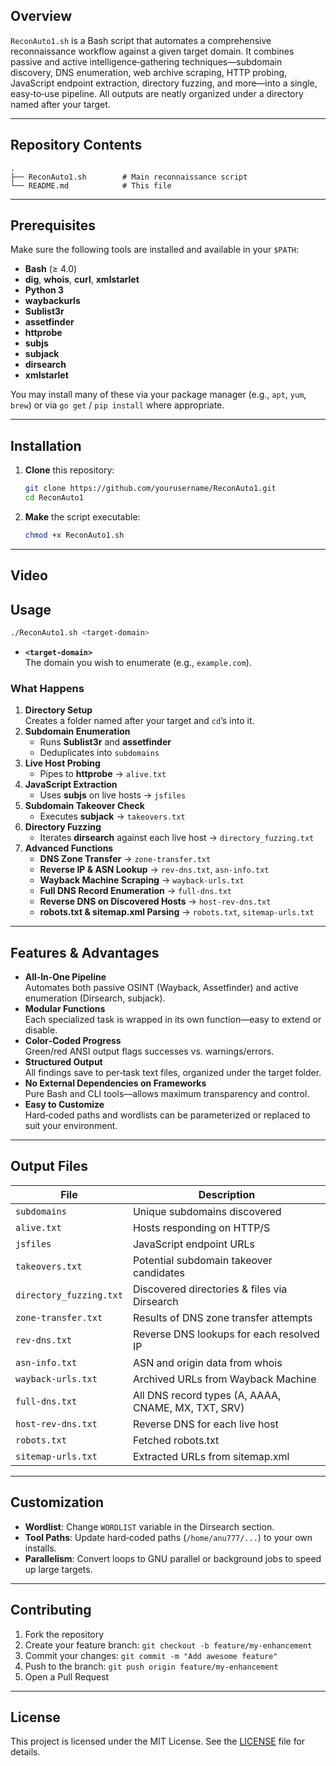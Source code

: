 ## Overview

`ReconAuto1.sh` is a Bash script that automates a comprehensive reconnaissance workflow against a given target domain. It combines passive and active intelligence‑gathering techniques—subdomain discovery, DNS enumeration, web archive scraping, HTTP probing, JavaScript endpoint extraction, directory fuzzing, and more—into a single, easy‑to‑use pipeline. All outputs are neatly organized under a directory named after your target.

---

## Repository Contents

```
.
├── ReconAuto1.sh        # Main reconnaissance script
└── README.md            # This file
```

---

## Prerequisites

Make sure the following tools are installed and available in your `$PATH`:

- **Bash** (≥ 4.0)  
- **dig**, **whois**, **curl**, **xmlstarlet**  
- **Python 3**  
- **waybackurls**  
- **Sublist3r**  
- **assetfinder**  
- **httprobe**  
- **subjs**  
- **subjack**  
- **dirsearch**  
- **xmlstarlet**

You may install many of these via your package manager (e.g., `apt`, `yum`, `brew`) or via `go get` / `pip install` where appropriate.

---

## Installation

1. **Clone** this repository:
   ```bash
   git clone https://github.com/yourusername/ReconAuto1.git
   cd ReconAuto1
   ```
2. **Make** the script executable:
   ```bash
   chmod +x ReconAuto1.sh
   ```

---

## Video
 
## Usage

```bash
./ReconAuto1.sh <target-domain>
```

- **`<target-domain>`**  
  The domain you wish to enumerate (e.g., `example.com`).

### What Happens

1. **Directory Setup**  
   Creates a folder named after your target and `cd`’s into it.
2. **Subdomain Enumeration**  
   - Runs **Sublist3r** and **assetfinder**  
   - Deduplicates into `subdomains`
3. **Live Host Probing**  
   - Pipes to **httprobe** → `alive.txt`
4. **JavaScript Extraction**  
   - Uses **subjs** on live hosts → `jsfiles`
5. **Subdomain Takeover Check**  
   - Executes **subjack** → `takeovers.txt`
6. **Directory Fuzzing**  
   - Iterates **dirsearch** against each live host → `directory_fuzzing.txt`
7. **Advanced Functions**  
   - **DNS Zone Transfer** → `zone-transfer.txt`  
   - **Reverse IP & ASN Lookup** → `rev-dns.txt`, `asn-info.txt`  
   - **Wayback Machine Scraping** → `wayback-urls.txt`  
   - **Full DNS Record Enumeration** → `full-dns.txt`  
   - **Reverse DNS on Discovered Hosts** → `host-rev-dns.txt`  
   - **robots.txt & sitemap.xml Parsing** → `robots.txt`, `sitemap-urls.txt`

---

## Features & Advantages

- **All‑In‑One Pipeline**  
  Automates both passive OSINT (Wayback, Assetfinder) and active enumeration (Dirsearch, subjack).  
- **Modular Functions**  
  Each specialized task is wrapped in its own function—easy to extend or disable.  
- **Color‑Coded Progress**  
  Green/red ANSI output flags successes vs. warnings/errors.  
- **Structured Output**  
  All findings save to per‑task text files, organized under the target folder.  
- **No External Dependencies on Frameworks**  
  Pure Bash and CLI tools—allows maximum transparency and control.  
- **Easy to Customize**  
  Hard‑coded paths and wordlists can be parameterized or replaced to suit your environment.

---

## Output Files

| File                    | Description                                           |
|-------------------------|-------------------------------------------------------|
| `subdomains`            | Unique subdomains discovered                         |
| `alive.txt`             | Hosts responding on HTTP/S                            |
| `jsfiles`               | JavaScript endpoint URLs                              |
| `takeovers.txt`         | Potential subdomain takeover candidates               |
| `directory_fuzzing.txt` | Discovered directories & files via Dirsearch          |
| `zone-transfer.txt`     | Results of DNS zone transfer attempts                 |
| `rev-dns.txt`           | Reverse DNS lookups for each resolved IP              |
| `asn-info.txt`          | ASN and origin data from whois                        |
| `wayback-urls.txt`      | Archived URLs from Wayback Machine                    |
| `full-dns.txt`          | All DNS record types (A, AAAA, CNAME, MX, TXT, SRV)   |
| `host-rev-dns.txt`      | Reverse DNS for each live host                        |
| `robots.txt`            | Fetched robots.txt                                    |
| `sitemap-urls.txt`      | Extracted URLs from sitemap.xml                       |

---

## Customization

- **Wordlist**: Change `WORDLIST` variable in the Dirsearch section.  
- **Tool Paths**: Update hard‑coded paths (`/home/anu777/...`) to your own installs.  
- **Parallelism**: Convert loops to GNU parallel or background jobs to speed up large targets.

---

## Contributing

1. Fork the repository  
2. Create your feature branch: `git checkout -b feature/my-enhancement`  
3. Commit your changes: `git commit -m "Add awesome feature"`  
4. Push to the branch: `git push origin feature/my-enhancement`  
5. Open a Pull Request  

---

## License

This project is licensed under the MIT License. See the [LICENSE](LICENSE) file for details.
